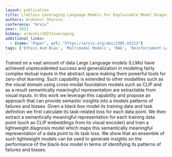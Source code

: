 ```yaml
---
layout: publication
title: Llm2loss Leveraging Language Models For Explainable Model Diagnostics
authors: Ardeshir Shervin
conference: "Arxiv"
year: 2023
bibkey: ardeshir2023leveraging
additional_links:
  - {name: "Paper", url: "https://arxiv.org/abs/2305.03212"}
tags: ['Ethics And Bias', 'Multimodal Models', 'RAG', 'Reinforcement Learning', 'Tools', 'Training Techniques']
---
```

Trained on a vast amount of data Large Language models (LLMs) have achieved unprecedented success and generalization in modeling fairly complex textual inputs in the abstract space making them powerful tools for zero-shot learning. Such capability is extended to other modalities such as the visual domain using cross-modal foundation models such as CLIP and as a result semantically meaningful representation are extractable from visual inputs. In this work we leverage this capability and propose an approach that can provide semantic insights into a models patterns of failures and biases. Given a black box model its training data and task definition we first calculate its task-related loss for each data point. We then extract a semantically meaningful representation for each training data point (such as CLIP embeddings from its visual encoder) and train a lightweight diagnosis model which maps this semantically meaningful representation of a data point to its task loss. We show that an ensemble of such lightweight models can be used to generate insights on the performance of the black-box model in terms of identifying its patterns of failures and biases.

